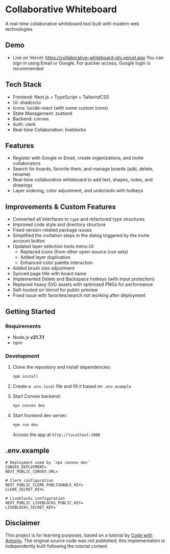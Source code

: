 # Collaborative Whiteboard

A real-time collaborative whiteboard tool built with modern web technologies

## Demo

- Live on Vercel: https://collaborative-whiteboard-phi.vercel.app
  You can sign in using Email or Google. For quicker access, Google login is recommended


## Tech Stack

- Frontend: Next.js + TypeScript + TailwindCSS  
- UI: shadcn/ui  
- Icons: lucide-react (with some custom icons)  
- State Management: zustand  
- Backend: convex  
- Auth: clerk  
- Real-time Collaboration: liveblocks  

## Features

- Register with Google or Email, create organizations, and invite collaborators  
- Search for boards, favorite them, and manage boards (add, delete, rename)
- Real-time collaborative whiteboard to add text, shapes, notes, and drawings  
- Layer ordering, color adjustment, and undo/redo with hotkeys

## Improvements & Custom Features

- Converted all interfaces to `type` and refactored type structures  
- Improved code style and directory structure  
- Fixed version-related package issues  
- Simplified the invitation steps in the dialog triggered by the invite account button
- Updated layer selection tools menu UI:
  - Replaced icons (from other open-source icon sets)
  - Added layer duplication  
  - Enhanced color palette interaction  
- Added brush size adjustment  
- Synced page title with board name  
- Implemented Delete and Backspace hotkeys (with input protection) 
- Replaced heavy SVG assets with optimized PNGs for performance 
- Self-hosted on Vercel for public preview  
- Fixed issue with favorites/search not working after deployment

## Getting Started

### Requirements

- Node.js **v21.7.1**
- npm

### Development

1. Clone the repository and install dependencies:

   ```bash
   npm install
   ```

2. Create a `.env.local` file and fill it based on `.env.example`

3. Start Convex backend:

   ```bash
   npx convex dev
   ```

4. Start frontend dev server:

   ```bash
   npm run dev
   ```

   Access the app at `http://localhost:3000`

## .env.example

```env
# Deployment used by `npx convex dev`
CONVEX_DEPLOYMENT=
NEXT_PUBLIC_CONVEX_URL=

# Clerk configuration
NEXT_PUBLIC_CLERK_PUBLISHABLE_KEY=
CLERK_SECRET_KEY=

# Liveblocks configuration
NEXT_PUBLIC_LIVEBLOCKS_PUBLIC_KEY=
LIVEBLOCKS_SECRET_KEY=
```

## Disclaimer

This project is for learning purposes, based on a tutorial by [Code with Antonio](https://www.youtube.com/@codewithantonio). The original source code was not published; this implementation is independently built following the tutorial content